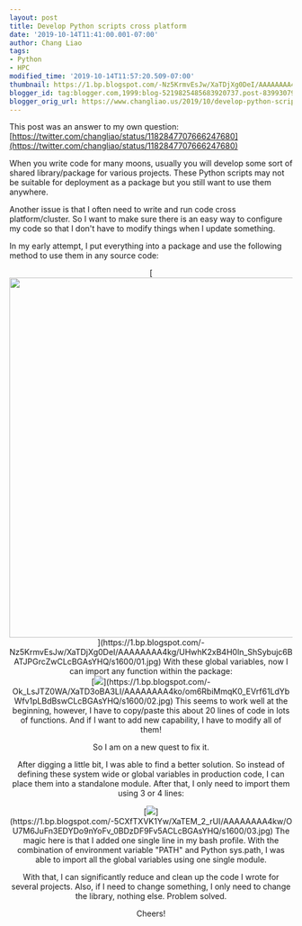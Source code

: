 ```yaml
---
layout: post
title: Develop Python scripts cross platform
date: '2019-10-14T11:41:00.001-07:00'
author: Chang Liao
tags:
- Python
- HPC
modified_time: '2019-10-14T11:57:20.509-07:00'
thumbnail: https://1.bp.blogspot.com/-Nz5KrmvEsJw/XaTDjXg0DeI/AAAAAAAA4kg/UHwhK2xB4H0ln_ShSybujc6BATJPGrcZwCLcBGAsYHQ/s72-c/01.jpg
blogger_id: tag:blogger.com,1999:blog-5219825485683920737.post-839930796884516868
blogger_orig_url: https://www.changliao.us/2019/10/develop-python-scripts-cross-platform.html
---
```



This post was an answer to my own question: 
[https://twitter.com/changliao/status/1182847707666247680](https://twitter.com/changliao/status/1182847707666247680) 

When you write code for many moons, usually you will develop some sort of 
shared library/package for various projects. 
These Python scripts may not be suitable for deployment as a package but you 
still want to use them anywhere. 

Another issue is that I often need to write and run code cross 
platform/cluster. So I want to make sure there is an easy way to configure my 
code so that I don't have to modify things when I update something. 

In my early attempt, I put everything into a package and use the following 
method to use them in any source code: 
<div class="separator" style="clear: both; text-align: center;">[<img 
border="0" data-original-height="757" data-original-width="738" height="640" 
src="https://1.bp.blogspot.com/-Nz5KrmvEsJw/XaTDjXg0DeI/AAAAAAAA4kg/UHwhK2xB4H0ln_ShSybujc6BATJPGrcZwCLcBGAsYHQ/s640/01.jpg" 
width="620" 
/>](https://1.bp.blogspot.com/-Nz5KrmvEsJw/XaTDjXg0DeI/AAAAAAAA4kg/UHwhK2xB4H0ln_ShSybujc6BATJPGrcZwCLcBGAsYHQ/s1600/01.jpg) 
With these global variables, now I can import any function within the package: 
<div class="separator" style="clear: both; text-align: center;">[<img 
border="0" data-original-height="76" data-original-width="615" 
src="https://1.bp.blogspot.com/-Ok_LsJTZ0WA/XaTD3oBA3LI/AAAAAAAA4ko/om6RbiMmqK0_EVrf61LdYbWfv1pLBdBswCLcBGAsYHQ/s1600/02.jpg" 
/>](https://1.bp.blogspot.com/-Ok_LsJTZ0WA/XaTD3oBA3LI/AAAAAAAA4ko/om6RbiMmqK0_EVrf61LdYbWfv1pLBdBswCLcBGAsYHQ/s1600/02.jpg) 
This seems to work well at the beginning, however, I have to copy/paste this 
about 20 lines of code in lots of functions. And if I want to add new 
capability, I have to modify all of them! 

So I am on a new quest to fix it. 

After digging a little bit, I was able to find a better solution. So instead 
of defining these system wide or global variables in production code, I can 
place them into a standalone module. 
After that, I only need to import them using 3 or 4 lines: 
<div class="separator" style="clear: both; text-align: center;">[<img 
border="0" data-original-height="74" data-original-width="441" 
src="https://1.bp.blogspot.com/-5CXfTXVK1Yw/XaTEM_2_rUI/AAAAAAAA4kw/OU7M6JuFn3EDYDo9nYoFv_0BDzDF9Fv5ACLcBGAsYHQ/s1600/03.jpg" 
/>](https://1.bp.blogspot.com/-5CXfTXVK1Yw/XaTEM_2_rUI/AAAAAAAA4kw/OU7M6JuFn3EDYDo9nYoFv_0BDzDF9Fv5ACLcBGAsYHQ/s1600/03.jpg) 
The magic here is that I added one single line in my bash profile. 
With the combination of environment variable "PATH" and Python sys.path, I was 
able to import all the global variables using one single module. 

With that, I can significantly reduce and clean up the code I wrote for 
several projects. Also, if I need to change something, I only need to change 
the library, nothing else. 
Problem solved. 

Cheers! 